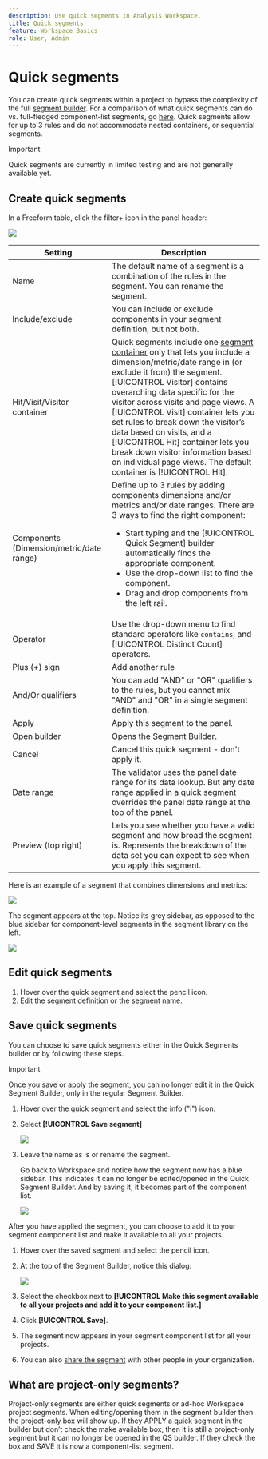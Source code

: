 ```yaml
---
description: Use quick segments in Analysis Workspace.
title: Quick segments
feature: Workspace Basics
role: User, Admin
---
```


# Quick segments

You can create quick segments within a project to bypass the complexity of the full [segment builder](/help/components/segmentation/segmentation-workflow/seg-build.md). For a comparison of what quick segments can do vs. full-fledged component-list segments, go [here](/help/analyze/analysis-workspace/components/segments/t-freeform-project-segment.md). Quick segments allow for up to 3 rules and do not accommodate nested containers, or sequential segments.

>[!IMPORTANT]
> Quick segments are currently in limited testing and are not generally available yet.

## Create quick segments

In a Freeform table, click the filter+ icon in the panel header: 

![](assets/quick-seg1.png)

| Setting | Description |
| --- | --- |
| Name | The default name of a segment is a combination of the rules in the segment. You can rename the segment. |
| Include/exclude | You can include or exclude components in your segment definition, but not both. |
| Hit/Visit/Visitor container | Quick segments include one [segment container](https://experienceleague.adobe.com/docs/analytics/components/segmentation/seg-overview.html?lang=en#section_AF2A28BE92474DB386AE85743C71B2D6) only that lets you include a dimension/metric/date range in (or exclude it from) the segment. [!UICONTROL Visitor] contains overarching data specific for the visitor across visits and page views. A [!UICONTROL Visit] container lets you set rules to break down the visitor’s data based on visits, and a [!UICONTROL Hit] container lets you break down visitor information based on individual page views. The default container is [!UICONTROL Hit]. |
| Components (Dimension/metric/date range) | Define up to 3 rules by adding components dimensions and/or metrics and/or date ranges. There are 3 ways to find the right component:<ul><li>Start typing and the [!UICONTROL Quick Segment] builder automatically finds the appropriate component.</li><li>Use the drop-down list to find the component.</li><li>Drag and drop components from the left rail.</li></ul>  |
| Operator | Use the drop-down menu to find standard operators like `contains`, and [!UICONTROL Distinct Count] operators. |
| Plus (+) sign | Add another rule |
| And/Or qualifiers | You can add "AND" or "OR" qualifiers to the rules, but you cannot mix "AND" and "OR" in a single segment definition. |
| Apply | Apply this segment to the panel. |
| Open builder | Opens the Segment Builder. |
| Cancel | Cancel this quick segment - don't apply it. |
| Date range | The validator uses the panel date range for its data lookup. But any date range applied in a quick segment overrides the panel date range at the top of the panel.  |
| Preview (top right) | Lets you see whether you have a valid segment and how broad the segment is. Represents the breakdown of the data set you can expect to see when you apply this segment.  |

Here is an example of a segment that combines dimensions and metrics:

![](assets/quick-seg2.png)

The segment appears at the top. Notice its grey sidebar, as opposed to the blue sidebar for component-level segments in the segment library on the left.

![](assets/quick-seg3.png)

## Edit quick segments

1. Hover over the quick segment and select the pencil icon.
1. Edit the segment definition or the segment name.

## Save quick segments

You can choose to save quick segments either in the Quick Segments builder or by following these steps.

>[!IMPORTANT]
>Once you save or apply the segment, you can no longer edit it in the Quick Segment Builder, only in the regular Segment Builder.

1. Hover over the quick segment and select the info ("i") icon.
1. Select **[!UICONTROL Save segment]**

   ![](assets/save-quick-seg.png)

1. Leave the name as is or rename the segment.

   Go back to Workspace and notice how the segment now has a blue sidebar. This indicates it can no longer be edited/opened in the Quick Segment Builder. And by saving it, it becomes part of the component list.

   ![](assets/quick-seg4.png)

After you have applied the segment, you can choose to add it to your segment component list and make it available to all your projects. 

1. Hover over the saved segment and select the pencil icon.

1. At the top of the Segment Builder, notice this dialog:

   ![](assets/project-only.png)

1. Select the checkbox next to **[!UICONTROL Make this segment available to all your projects and add it to your component list.]**
1. Click **[!UICONTROL Save]**.
1. The segment now appears in your segment component list for all your projects.
1. You can also [share the segment](/help/components/segmentation/segmentation-workflow/t-seg-share.md) with other people in your organization.

## What are project-only segments?

Project-only segments are either quick segments or ad-hoc Workspace project segments. When editing/opening them in the segment builder then the project-only box will show up. If they APPLY a quick segment in the builder but don’t check the make available box, then it is still a project-only segment but it can no longer be opened in the QS builder. If they check the box and SAVE it is now a component-list segment. 